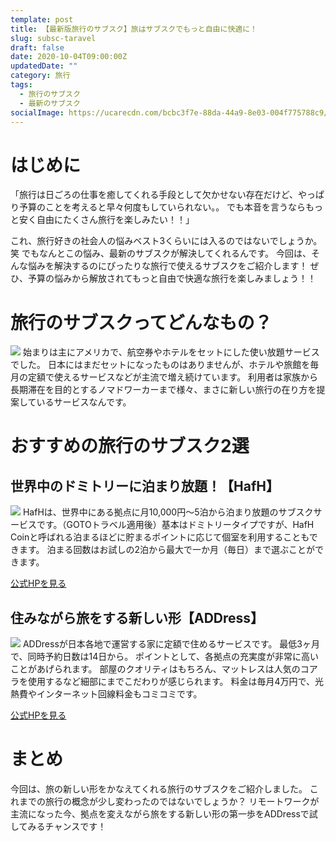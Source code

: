 ```yaml
---
template: post
title: 【最新版旅行のサブスク】旅はサブスクでもっと自由に快適に！
slug: subsc-taravel
draft: false
date: 2020-10-04T09:00:00Z
updatedDate: ""
category: 旅行
tags:
  - 旅行のサブスク
  - 最新のサブスク
socialImage: https://ucarecdn.com/bcbc3f7e-88da-44a9-8e03-004f775788c9/
---
```


# はじめに

「旅行は日ごろの仕事を癒してくれる手段として欠かせない存在だけど、やっぱり予算のことを考えると早々何度もしていられない。。
でも本音を言うならもっと安く自由にたくさん旅行を楽しみたい！！」

これ、旅行好きの社会人の悩みベスト3くらいには入るのではないでしょうか。笑
でもなんとこの悩み、最新のサブスクが解決してくれるんです。
今回は、そんな悩みを解決するのにぴったりな旅行で使えるサブスクをご紹介します！
ぜひ、予算の悩みから解放されてもっと自由で快適な旅行を楽しみましょう！！

# 旅行のサブスクってどんなもの？

![](https://ucarecdn.com/d2f8e252-c5e8-4d8f-87b7-87ec70e1048f/)
始まりは主にアメリカで、航空券やホテルをセットにした使い放題サービスでした。
日本にはまだセットになったものはありませんが、ホテルや旅館を毎月の定額で使えるサービスなどが主流で増え続けています。
利用者は家族から長期滞在を目的とするノマドワーカーまで様々、まさに新しい旅行の在り方を提案しているサービスなんです。

# おすすめの旅行のサブスク2選

## 世界中のドミトリーに泊まり放題！【HafH】

![](https://ucarecdn.com/8fae7b98-6779-4984-9350-26c6f3a6ef20/S__4202526.jpg)
HafHは、世界中にある拠点に月10,000円～5泊から泊まり放題のサブスクサービスです。（GOTOトラベル適用後）基本はドミトリータイプですが、HafH Coinと呼ばれる泊まるほどに貯まるポイントに応じて個室を利用することもできます。
泊まる回数はお試しの2泊から最大で一か月（毎日）まで選ぶことができます。

[公式HPを見る](https://www.hafh.com/)

## 住みながら旅をする新しい形【ADDress】

![](https://ucarecdn.com/831a7176-6862-4eff-9279-bd82d948450b/S__4202525.jpg)
ADDressが日本各地で運営する家に定額で住めるサービスです。
最低3ヶ月で、同時予約日数は14日から。
ポイントとして、各拠点の充実度が非常に高いことがあげられます。
部屋のクオリティはもちろん、マットレスは人気のコアラを使用するなど細部にまでこだわりが感じられます。
料金は毎月4万円で、光熱費やインターネット回線料金もコミコミです。

[公式HPを見る](https://address.love/)

# まとめ

今回は、旅の新しい形をかなえてくれる旅行のサブスクをご紹介しました。
これまでの旅行の概念が少し変わったのではないでしょうか？
リモートワークが主流になった今、拠点を変えながら旅をする新しい形の第一歩をADDressで試してみるチャンスです！





